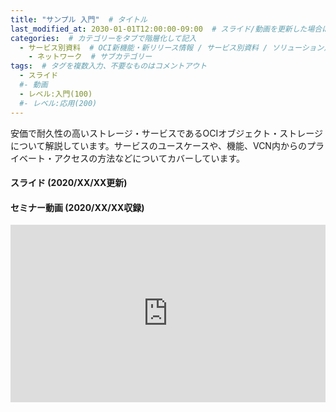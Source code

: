 ```yaml
---
title: "サンプル 入門"  # タイトル
last_modified_at: 2030-01-01T12:00:00-09:00  # スライド/動画を更新した場合はここを変更
categories:  # カテゴリーをタブで階層化して記入
  - サービス別資料  # OCI新機能・新リリース情報 / サービス別資料 / ソリューション別資料 / その他の資料 / 外部リンク  から選択
    - ネットワーク  # サブカテゴリー
tags:  # タグを複数入力、不要なものはコメントアウト
  - スライド
  #- 動画
  - レベル:入門(100)
  #- レベル:応用(200)
---
```


<!-- 資料の説明を記載 (ここから) -->
安価で耐久性の高いストレージ・サービスであるOCIオブジェクト・ストレージについて解説しています。サービスのユースケースや、機能、VCN内からのプライベート・アクセスの方法などについてカバーしています。
<!-- 資料の説明を記載 (ここから) -->


#### スライド (2020/XX/XX更新)  <!-- 更新日を最新に変更 -->
<div style="max-width:768px">

<!-- Speakerdeckから Embeded リンクを取得して貼り付け (ここから) -->
<script async class="speakerdeck-embed" data-id="40dbaf0f88cf4f148e0d7ca0694a8030" data-ratio="1.77777777777778" src="//speakerdeck.com/assets/embed.js"></script>
<!-- Speakerdeckから Embeded リンクを取得して貼り付け (ここまで) -->

</div>


#### セミナー動画 (2020/XX/XX収録)  <!-- 収録日を最新に変更 -->

<!-- Oracle Vide Hub から Embeded リンクを取得して貼り付け (ここから) -->
<div style="max-width:768px"><div style="position:relative;padding-bottom:56.25%"><iframe id="kaltura_player" src="https://cdnapisec.kaltura.com/p/2171811/sp/217181100/embedIframeJs/uiconf_id/35965902/partner_id/2171811?iframeembed=true&playerId=kaltura_player&entry_id=0_5ti7elke&flashvars[streamerType]=auto&amp;flashvars[localizationCode]=en&amp;flashvars[leadWithHTML5]=true&amp;flashvars[sideBarContainer.plugin]=true&amp;flashvars[sideBarContainer.position]=left&amp;flashvars[sideBarContainer.clickToClose]=true&amp;flashvars[chapters.plugin]=true&amp;flashvars[chapters.layout]=vertical&amp;flashvars[chapters.thumbnailRotator]=false&amp;flashvars[streamSelector.plugin]=true&amp;flashvars[EmbedPlayer.SpinnerTarget]=videoHolder&amp;flashvars[dualScreen.plugin]=true&amp;flashvars[hotspots.plugin]=1&amp;flashvars[Kaltura.addCrossoriginToIframe]=true&amp;&wid=1_h0ve6xiz" width="768" height="432" allowfullscreen webkitallowfullscreen mozAllowFullScreen allow="autoplay *; fullscreen *; encrypted-media *" sandbox="allow-forms allow-same-origin allow-scripts allow-top-navigation allow-pointer-lock allow-popups allow-modals allow-orientation-lock allow-popups-to-escape-sandbox allow-presentation allow-top-navigation-by-user-activation" frameborder="0" title="Kaltura Player" style="position:absolute;top:0;left:0;width:100%;height:100%"></iframe></div></div>
<!-- Oracle Vide Hub から Embeded リンクを取得して貼り付け (ここまで) -->
